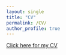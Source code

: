 ```yaml
---
layout: single
title: "CV"
permalink: /CV/
author_profile: true
---
```


[Click here for my CV](https://adibuoy23.github.io/others/CV.pdf)
